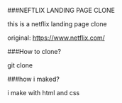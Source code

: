 ###NEFTLIX LANDING PAGE CLONE

this is a netflix landing page clone 

original: https://www.netflix.com/

###How to clone?

git clone 


###how i maked?
 
i make with html and css


